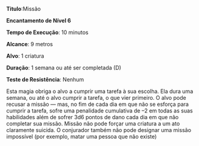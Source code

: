 **Titulo**:Missão

**Encantamento de Nível 6**

**Tempo de Execução**: 10 minutos

**Alcance**: 9 metros

**Alvo**: 1 criatura

**Duração**: 1 semana ou até ser completada (D)

**Teste de Resistência**: Nenhum

Esta magia obriga o alvo a cumprir uma tarefa à sua escolha. Ela dura uma semana, ou até o alvo cumprir a tarefa, o que vier primeiro. 
O alvo pode recusar a missão — mas, no fim de cada dia em que não se esforça para cumprir a tarefa, sofre uma penalidade cumulativa de –2 em todas as suas habilidades além de sofrer 3d6 pontos de dano cada dia em que não completar sua missão.
Missão não pode forçar uma criatura a um ato claramente suicida. O conjurador também não pode designar uma missão impossível (por exemplo, matar uma pessoa que não existe)
